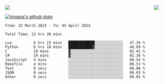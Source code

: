 <p>
  <a href="https://count.getloli.com/"><img src="https://count.getloli.com/get/@xana.readme?theme=moebooru-h"></a>
  <img src="https://weather-icon.journeyad.repl.co/@hangzhou?v=1" align="right">
</p>


<a href="https://github.com/imxana"><img align="center" src="https://github-readme-stats.vercel.app/api?username=imxana&show_icons=true&include_all_commits=true&hide_border=tru&custom_title=imxana%27s%20Github%20Stats" alt="imxana's github stats" /></a> 

<!--START_SECTION:waka-->

```text
From: 22 March 2023 - To: 05 April 2023

Total Time: 13 hrs 30 mins

Lua          6 hrs 23 mins   ████████████░░░░░░░░░░░░░   47.34 %
Python       6 hrs 18 mins   ███████████▓░░░░░░░░░░░░░   46.69 %
C            19 mins         ▓░░░░░░░░░░░░░░░░░░░░░░░░   02.41 %
C#           19 mins         ▓░░░░░░░░░░░░░░░░░░░░░░░░   02.36 %
JavaScript   4 mins          ░░░░░░░░░░░░░░░░░░░░░░░░░   00.54 %
Makefile     4 mins          ░░░░░░░░░░░░░░░░░░░░░░░░░   00.53 %
Text         0 secs          ░░░░░░░░░░░░░░░░░░░░░░░░░   00.06 %
JSON         0 secs          ░░░░░░░░░░░░░░░░░░░░░░░░░   00.03 %
Other        0 secs          ░░░░░░░░░░░░░░░░░░░░░░░░░   00.02 %
```

<!--END_SECTION:waka-->
